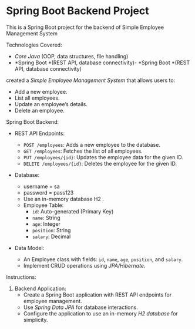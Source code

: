 # Spring Boot Backend Project

This is a Spring Boot project for the backend of Simple Employee Management System

Technologies Covered:

- *Core Java* (OOP, data structures, file handling)
- *Spring Boot *(REST API, database connectivity)- *Spring Boot *(REST API, database connectivity)

 created a *Simple Employee Management System* that allows users to:
- Add a new employee.
- List all employees.
- Update an employee’s details.
- Delete an employee.


Spring Boot Backend:

- REST API Endpoints:
  - `POST /employees`: Adds a new employee to the database.
  - `GET /employees`: Fetches the list of all employees.
  - `PUT /employees/{id}`: Updates the employee data for the given ID.
  - `DELETE /employees/{id}`: Deletes the employee for the given ID.

- Database:
  - username = sa
  - password = pass123
  - Use an in-memory database  H2 .
  - Employee Table:
    - `id`: Auto-generated (Primary Key)
    - `name`: String
    - `age`: Integer
    - `position`: String
    - `salary`: Decimal

- Data Model:
  - An Employee class with fields: `id`, `name`, `age`, `position`, and `salary`.
  - Implement CRUD operations using *JPA/Hibernate*.

Instructions:


1. Backend Application:
   - Create a Spring Boot application with REST API endpoints for employee management.
   - Use *Spring Data JPA* for database interactions.
   - Configure the application to use an in-memory *H2 database* for simplicity.